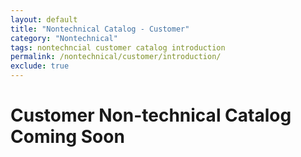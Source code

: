 ```yaml
---
layout: default
title: "Nontechnical Catalog - Customer"
category: "Nontechnical"
tags: nontechncial customer catalog introduction
permalink: /nontechnical/customer/introduction/
exclude: true
---
```


# Customer Non-technical Catalog Coming Soon
<br />
<br />
<br />
<br /> 
<br />
<br /> 
<br />
<br />
<br /> 
<br />
<br /> 
<br />
<br /> 
<br />
<br /> 
<br /> 
<br /> 
<br /> 
<br /> 
<br /> 
<br /> 
<br /> 
<br /> 
<br /> 
<br /> 
<br /> 
<br /> 
<br /> 
<br /> 
<br />  
<br /> 
